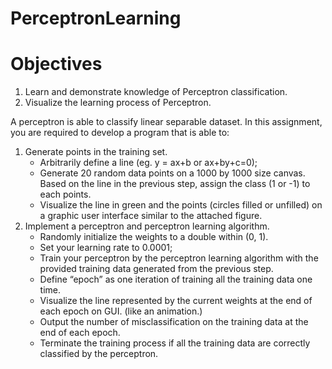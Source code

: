 # PerceptronLearning
# Objectives  
1. Learn and demonstrate knowledge of Perceptron classification.
2. Visualize the learning process of Perceptron.

A perceptron is able to classify linear separable dataset. In this assignment, you are
required to develop a program that is able to:  
1. Generate points in the training set.  
   - Arbitrarily define a line (eg. y = ax+b or ax+by+c=0);  
   - Generate 20 random data points on a 1000 by 1000 size canvas. Based on the line in the previous step, assign the class (1 or -1) to each points.  
   - Visualize the line in green and the points (circles filled or unfilled) on a graphic user interface similar to the attached figure.  
2. Implement a perceptron and perceptron learning algorithm.  
   - Randomly initialize the weights to a double within (0, 1).  
   - Set your learning rate to 0.0001;  
   - Train your perceptron by the perceptron learning algorithm with the provided training data generated from the previous step.  
   - Define “epoch” as one iteration of training all the training data one time.  
   - Visualize the line represented by the current weights at the end of each epoch on GUI. (like an animation.)  
   - Output the number of misclassification on the training data at the end of each epoch.  
   - Terminate the training process if all the training data are correctly classified by the perceptron.  
